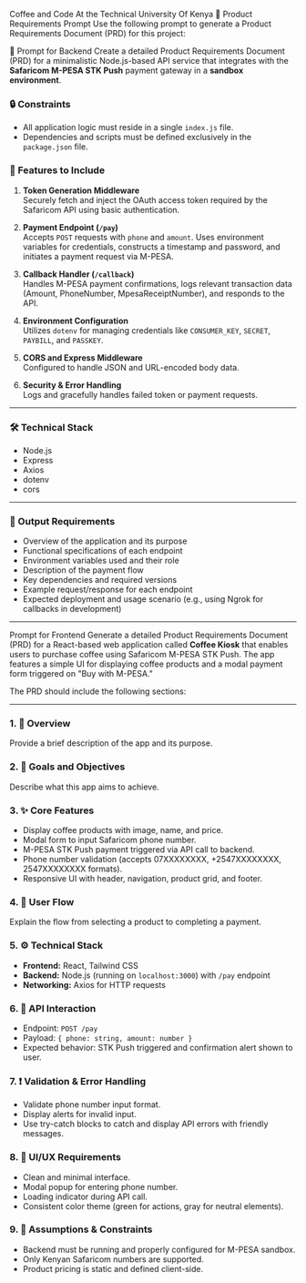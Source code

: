 Coffee and Code At the Technical University Of Kenya
🧾 Product Requirements Prompt
Use the following prompt to generate a Product Requirements Document (PRD) for this project:

📌 Prompt for Backend
Create a detailed Product Requirements Document (PRD) for a minimalistic Node.js-based API service that integrates with the **Safaricom M-PESA STK Push** payment gateway in a **sandbox environment**.

### 🔒 Constraints
- All application logic must reside in a single `index.js` file.
- Dependencies and scripts must be defined exclusively in the `package.json` file.

### 🚀 Features to Include

1. **Token Generation Middleware**  
   Securely fetch and inject the OAuth access token required by the Safaricom API using basic authentication.

2. **Payment Endpoint (`/pay`)**  
   Accepts `POST` requests with `phone` and `amount`. Uses environment variables for credentials, constructs a timestamp and password, and initiates a payment request via M-PESA.

3. **Callback Handler (`/callback`)**  
   Handles M-PESA payment confirmations, logs relevant transaction data (Amount, PhoneNumber, MpesaReceiptNumber), and responds to the API.

4. **Environment Configuration**  
   Utilizes `dotenv` for managing credentials like `CONSUMER_KEY`, `SECRET`, `PAYBILL`, and `PASSKEY`.

5. **CORS and Express Middleware**  
   Configured to handle JSON and URL-encoded body data.

6. **Security & Error Handling**  
   Logs and gracefully handles failed token or payment requests.

---

### 🛠️ Technical Stack

- Node.js  
- Express  
- Axios  
- dotenv  
- cors  

---

### 📄 Output Requirements

- Overview of the application and its purpose
- Functional specifications of each endpoint
- Environment variables used and their role
- Description of the payment flow
- Key dependencies and required versions
- Example request/response for each endpoint
- Expected deployment and usage scenario (e.g., using Ngrok for callbacks in development)

---

Prompt for Frontend
Generate a detailed Product Requirements Document (PRD) for a React-based web application called **Coffee Kiosk** that enables users to purchase coffee using Safaricom M-PESA STK Push. The app features a simple UI for displaying coffee products and a modal payment form triggered on "Buy with M-PESA."

The PRD should include the following sections:

---

### 1. 📌 Overview
Provide a brief description of the app and its purpose.

### 2. 🎯 Goals and Objectives
Describe what this app aims to achieve.

### 3. ✨ Core Features
- Display coffee products with image, name, and price.
- Modal form to input Safaricom phone number.
- M-PESA STK Push payment triggered via API call to backend.
- Phone number validation (accepts 07XXXXXXXX, +2547XXXXXXXX, 2547XXXXXXXX formats).
- Responsive UI with header, navigation, product grid, and footer.

### 4. 🔄 User Flow
Explain the flow from selecting a product to completing a payment.

### 5. ⚙️ Technical Stack
- **Frontend:** React, Tailwind CSS
- **Backend:** Node.js (running on `localhost:3000`) with `/pay` endpoint
- **Networking:** Axios for HTTP requests

### 6. 🔌 API Interaction
- Endpoint: `POST /pay`
- Payload: `{ phone: string, amount: number }`
- Expected behavior: STK Push triggered and confirmation alert shown to user.

### 7. ❗ Validation & Error Handling
- Validate phone number input format.
- Display alerts for invalid input.
- Use try-catch blocks to catch and display API errors with friendly messages.

### 8. 🎨 UI/UX Requirements
- Clean and minimal interface.
- Modal popup for entering phone number.
- Loading indicator during API call.
- Consistent color theme (green for actions, gray for neutral elements).

### 9. 📌 Assumptions & Constraints
- Backend must be running and properly configured for M-PESA sandbox.
- Only Kenyan Safaricom numbers are supported.
- Product pricing is static and defined client-side.
